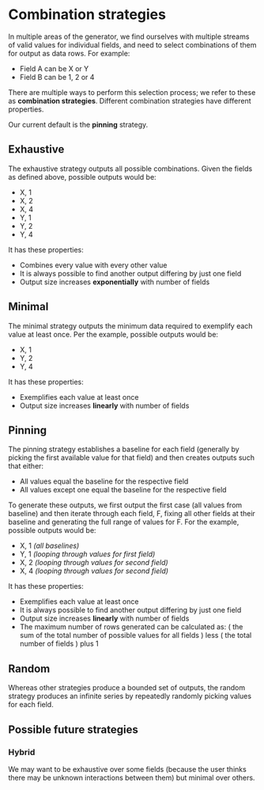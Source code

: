 # Combination strategies

In multiple areas of the generator, we find ourselves with multiple streams of valid values for individual fields, and need to select combinations of them for output as data rows. For example:

* Field A can be X or Y
* Field B can be 1, 2 or 4

There are multiple ways to perform this selection process; we refer to these as **combination strategies**. Different combination strategies have different properties.

Our current default is the **pinning** strategy.

## Exhaustive

The exhaustive strategy outputs all possible combinations. Given the fields as defined above, possible outputs would be:

* X, 1
* X, 2
* X, 4
* Y, 1
* Y, 2
* Y, 4

It has these properties:

* Combines every value with every other value
* It is always possible to find another output differing by just one field
* Output size increases **exponentially** with number of fields

## Minimal

The minimal strategy outputs the minimum data required to exemplify each value at least once. Per the example, possible outputs would be:

* X, 1
* Y, 2
* Y, 4

It has these properties:

* Exemplifies each value at least once
* Output size increases **linearly** with number of fields

## Pinning

The pinning strategy establishes a baseline for each field (generally by picking the first available value for that field) and then creates outputs such that either:

* All values equal the baseline for the respective field
* All values except one equal the baseline for the respective field

To generate these outputs, we first output the first case (all values from baseline) and then iterate through each field, F, fixing all other fields at their baseline and generating the full range of values for F. For the example, possible outputs would be:

* X, 1  *(all baselines)*
* Y, 1  *(looping through values for first field)*
* X, 2  *(looping through values for second field)*
* X, 4  *(looping through values for second field)*

It has these properties:

* Exemplifies each value at least once
* It is always possible to find another output differing by just one field
* Output size increases **linearly** with number of fields
* The maximum number of rows generated can be calculated as: ( the sum of the total number of possible values for all fields ) less ( the total number of fields ) plus 1

## Random

Whereas other strategies produce a bounded set of outputs, the random strategy produces an infinite series by repeatedly randomly picking values for each field.

## Possible future strategies

### Hybrid

We may want to be exhaustive over some fields (because the user thinks there may be unknown interactions between them) but minimal over others.
